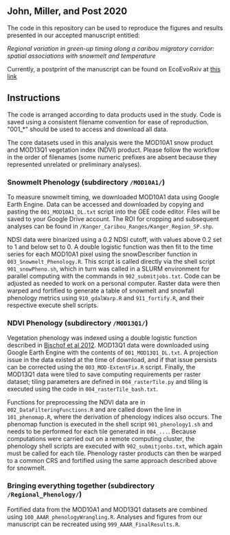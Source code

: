 ## John, Miller, and Post 2020

The code in this repository can be used to reproduce the figures and results presented in our accepted manuscript entitled:

*Regional variation in green-up timing along a caribou migratory corridor: spatial associations with snowmelt and temperature*

Currently, a postprint of the manuscript can be found on EcoEvoRxiv at [this link](https://ecoevorxiv.org/xmd69/)

## Instructions

The code is arranged according to data products used in the study. Code is saved using a consistent filename convention for ease of reproduction. "001_*" should be used to access and download all data.

The core datasets used in this analysis were the MOD10A1 snow product and MOD13Q1 vegetation index (NDVI) product. Please follow the workflow in the order of filenames (some numeric prefixes are absent because they represented unrelated or preliminary analyses).

### Snowmelt Phenology (subdirectory `/MOD10A1/`)

To measure snowmelt timing, we downloaded MOD10A1 data using Google Earth Engine. Data can be accessed and downloaded by copying and pasting the `001_MOD10A1_DL.txt` script into the GEE code editor. Files will be saved to your Google Drive account. The ROI for cropping and subsequent analyses can be found in `/Kanger_Caribou_Ranges/Kanger_Region_SP.shp`.

NDSI data were binarized using a 0.2 NDSI cutoff, with values above 0.2 set to 1 and below set to 0. A double logistic function was then fit to the time series for each MOD10A1 pixel using the snowDescriber function in `003_Snowmelt_Phenology.R`. This script is called directly via the shell script `901_snowPheno.sh`, which in turn was called in a SLURM environment for parallel computing with the commands in `902_submitjobs.txt`. Code can be adjusted as needed to work on a personal computer. Raster data were then warped and fortified to generate a table of snowmelt and snowfall phenology metrics using `910_gdalWarp.R` and `911_fortify.R`, and their respective execute shell scripts.

### NDVI Phenology (subdirectory `/MOD13Q1/`)

Vegetation phenology was indexed using a double logistic function described in [Bischof et al 2012](https://www.jstor.org/stable/10.1086/667590?seq=1#metadata_info_tab_contents). MOD13Q1 data were downloaded using Google Earth Engine with the contents of `001_MOD13Q1_DL.txt`. A projection issue in the data existed at the time of download, and if that issue persists can be corrected using the `003_MOD-ExtentFix.R` script. Finally, the MOD13Q1 data were tiled to save computing requirements per raster dataset; tiling parameters are  defined in `004_rasterTile.py` and tiling is executed using the code in `004_rasterTile_bash.txt`.

Functions for preprocessing the NDVI data are in `002_DataFilteringFunctions.R` and are called down the line in `101_phenomap.R`, where the derivation of phenology indices also occurs. The phenomap function is executed in the shell script `901_phenology1.sh` and needs to be performed for each tile generated in `004_...`. Because computations were carried out on a remote computing cluster, the phenology shell scripts are executed with `902_submitjonbs.txt`, which again must be called for each tile. Phenology raster products can then be warped to a common CRS and fortified using the same approach described above for snowmelt.

### Bringing everything together (subdirectory `/Regional_Phenology/`)

Fortified data from the MOD10A1 and MOD13Q1 datasets are combined using `100_AAAR_phenologyWrangling.R`. Analyses and figures from our manuscript can be recreated using `999_AAAR_FinalResults.R`.





